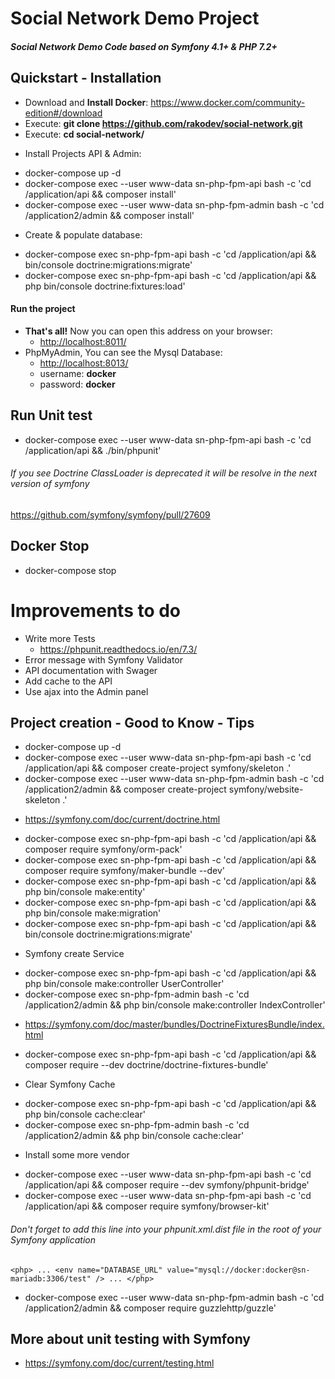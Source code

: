 Social Network Demo Project
===

##### Social Network Demo Code based on Symfony 4.1+ & PHP 7.2+

## Quickstart - Installation
- Download and **Install Docker**:
https://www.docker.com/community-edition#/download
- Execute: **git clone https://github.com/rakodev/social-network.git**
- Execute: **cd social-network/**
* Install Projects API & Admin:
- docker-compose up -d
- docker-compose exec --user www-data sn-php-fpm-api bash -c 'cd /application/api && composer install'
- docker-compose exec --user www-data sn-php-fpm-admin bash -c 'cd /application2/admin && composer install'
* Create & populate database:
- docker-compose exec sn-php-fpm-api bash -c 'cd /application/api && bin/console doctrine:migrations:migrate'
- docker-compose exec sn-php-fpm-api bash -c 'cd /application/api && php bin/console doctrine:fixtures:load'

#### Run the project
- **That's all!** Now you can open this address on your browser:
    - [http://localhost:8011/](http://localhost:8011/)
- PhpMyAdmin, You can see the Mysql Database:
    - [http://localhost:8013/](http://localhost:8013/)
    - username: **docker**
    - password: **docker**

## Run Unit test
- docker-compose exec --user www-data sn-php-fpm-api bash -c 'cd /application/api && ./bin/phpunit'
###### If you see Doctrine ClassLoader is deprecated it will be resolve in the next version of symfony
https://github.com/symfony/symfony/pull/27609

## Docker Stop
- docker-compose stop

# Improvements to do
- Write more Tests
    - https://phpunit.readthedocs.io/en/7.3/
- Error message with Symfony Validator
- API documentation with Swager 
- Add cache to the API
- Use ajax into the Admin panel

## Project creation - Good to Know - Tips
- docker-compose up -d
- docker-compose exec --user www-data sn-php-fpm-api bash -c 'cd /application/api && composer create-project symfony/skeleton .'
- docker-compose exec --user www-data sn-php-fpm-admin bash -c 'cd /application2/admin && composer create-project symfony/website-skeleton .'
* https://symfony.com/doc/current/doctrine.html
- docker-compose exec sn-php-fpm-api bash -c 'cd /application/api && composer require symfony/orm-pack'
- docker-compose exec sn-php-fpm-api bash -c 'cd /application/api && composer require symfony/maker-bundle --dev'
- docker-compose exec sn-php-fpm-api bash -c 'cd /application/api && php bin/console make:entity'
- docker-compose exec sn-php-fpm-api bash -c 'cd /application/api && php bin/console make:migration'
- docker-compose exec sn-php-fpm-api bash -c 'cd /application/api && bin/console doctrine:migrations:migrate'
* Symfony create Service
- docker-compose exec sn-php-fpm-api bash -c 'cd /application/api && php bin/console make:controller UserController'
- docker-compose exec sn-php-fpm-admin bash -c 'cd /application2/admin && php bin/console make:controller IndexController'
* https://symfony.com/doc/master/bundles/DoctrineFixturesBundle/index.html
- docker-compose exec sn-php-fpm-api bash -c 'cd /application/api && composer require --dev doctrine/doctrine-fixtures-bundle'
* Clear Symfony Cache
- docker-compose exec sn-php-fpm-api bash -c 'cd /application/api && php bin/console cache:clear'
- docker-compose exec sn-php-fpm-admin bash -c 'cd /application2/admin && php bin/console cache:clear'
* Install some more vendor
- docker-compose exec --user www-data sn-php-fpm-api bash -c 'cd /application/api && composer require --dev symfony/phpunit-bridge'
- docker-compose exec --user www-data sn-php-fpm-api bash -c 'cd /application/api && composer require symfony/browser-kit'
###### Don't forget to add this line into your phpunit.xml.dist file in the root of your Symfony application
`<php> ...
    <env name="DATABASE_URL" value="mysql://docker:docker@sn-mariadb:3306/test" />
... </php>`
- docker-compose exec --user www-data sn-php-fpm-admin bash -c 'cd /application2/admin && composer require guzzlehttp/guzzle'
## More about unit testing with Symfony
* https://symfony.com/doc/current/testing.html


